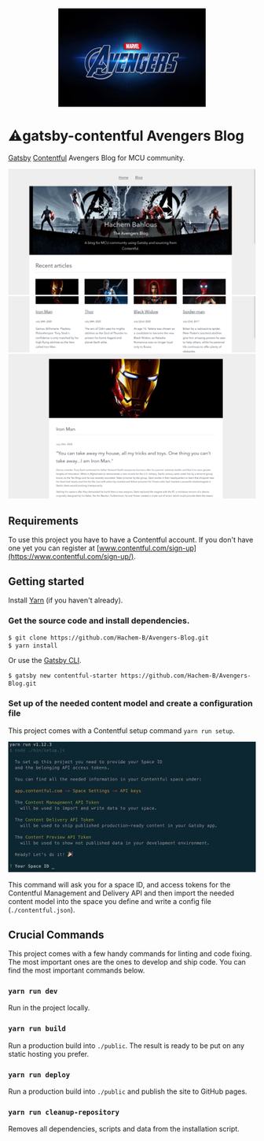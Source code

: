 
<!-- PROJECT LOGO -->
<br />
<p align="center">
    <img src="./avengers.jpg" alt="Logo" width="300" height="200">
</p>


# ⚠️gatsby-contentful Avengers Blog

[Gatsby](https://www.gatsbyjs.com/) [Contentful](https://www.contentful.com) Avengers Blog for MCU community.

<img src="./screenshot1.jpg" >
<img src="./screenshot2.jpg"  >
<img src="./screenshot3.jpg"  >

## Requirements

To use this project you have to have a Contentful account. If you don't have one yet you can register at [www.contentful.com/sign-up](https://www.contentful.com/sign-up/).

## Getting started

Install [Yarn](https://yarnpkg.com/en/docs/install) (if you haven't already).

### Get the source code and install dependencies.

```
$ git clone https://github.com/Hachem-B/Avengers-Blog.git
$ yarn install
```

Or use the [Gatsby CLI](https://www.npmjs.com/package/gatsby-cli).

```
$ gatsby new contentful-starter https://github.com/Hachem-B/Avengers-Blog.git
```

### Set up of the needed content model and create a configuration file

This project comes with a Contentful setup command `yarn run setup`.


<img src="./setup.jpg"  >  

This command will ask you for a space ID, and access tokens for the Contentful Management and Delivery API and then import the needed content model into the space you define and write a config file (`./contentful.json`).


## Crucial Commands

This project comes with a few handy commands for linting and code fixing. The most important ones are the ones to develop and ship code. You can find the most important commands below.

### `yarn run dev`

Run in the project locally.

### `yarn run build`

Run a production build into `./public`. The result is ready to be put on any static hosting you prefer.

### `yarn run deploy`

Run a production build into `./public` and publish the site to GitHub pages.

### `yarn run cleanup-repository`

Removes all dependencies, scripts and data from the installation script.


